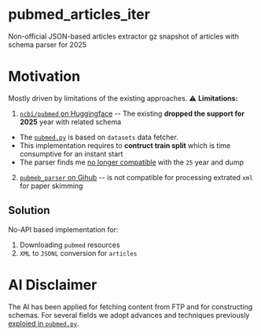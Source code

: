 # pubmed_articles_iter

Non-official JSON-based articles extractor gz snapshot of articles with schema parser for 2025

# Motivation

Mostly driven by limitations of the existing approaches.
⚠️ **Limitations:**
1. [`ncbi/pubmed` on Huggingface](https://huggingface.co/datasets/ncbi/pubmed) -- The existing **dropped the support for 2025** year with related schema
  * The [`pubmed.py`](https://huggingface.co/datasets/ncbi/pubmed/blob/main/pubmed.py) is based on `datasets` data fetcher. 
  * This implementation requires to **contruct train split** which is time consumptive for an instant start
  * The parser finds me [no longer compatible](https://huggingface.co/datasets/ncbi/pubmed/blob/main/pubmed.py#L40) with the `25` year and dump
2. [`pubmeb_parser` on Gihub](https://github.com/titipata/pubmed_parser) -- is not compatible for processing extrated `xml` for paper skimming

## Solution

No-API based implementation for:
1. Downloading `pubmed` resources 
2. `XML` to `JSONL` conversion for `articles`


# AI Disclaimer

The AI has been applied for fetching content from FTP and for constructing schemas. 
For several fields we adopt advances and techniques previously [exploied in `pubmed.py`](https://huggingface.co/datasets/ncbi/pubmed/blob/main/pubmed.py). 
